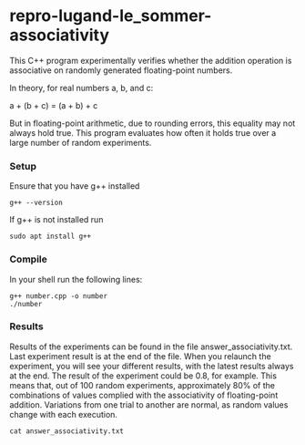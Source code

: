 # repro-lugand-le_sommer-associativity
This C++ program experimentally verifies whether the addition operation is associative on randomly generated floating-point numbers.

In theory, for real numbers a, b, and c:

a + (b + c) = (a + b) + c

But in floating-point arithmetic, due to rounding errors, this equality may not always hold true.
This program evaluates how often it holds true over a large number of random experiments.

### Setup
Ensure that you have g++ installed
``` shell
g++ --version
```

If g++ is not installed run 
``` shell
sudo apt install g++
```

### Compile
In your shell run the following lines: 
``` shell
g++ number.cpp -o number
./number
```

### Results
Results of the experiments can be found in the file answer_associativity.txt. Last experiment result is at the end of the file. When you relaunch the experiment, you will see your different results, with the latest results always at the end. The result of the experiment could be 0.8, for example. This means that, out of 100 random experiments, approximately 80% of the combinations of values complied with the associativity of floating-point addition. Variations from one trial to another are normal, as random values change with each execution.
``` shell
cat answer_associativity.txt
```
